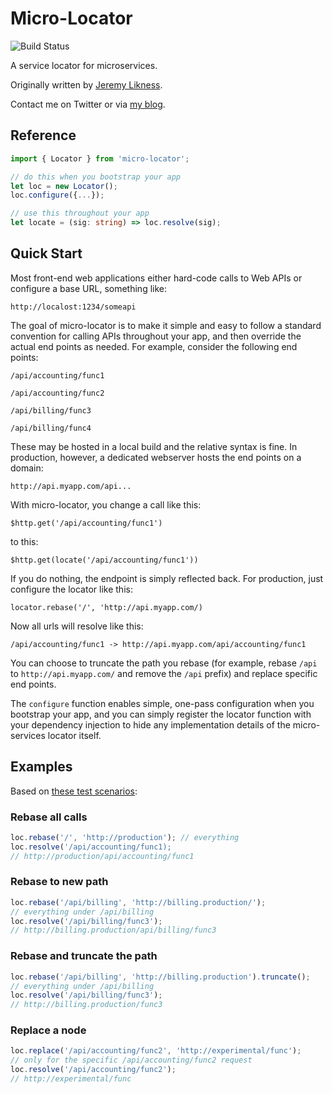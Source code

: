 # Micro-Locator 

![Build Status](https://api.travis-ci.org/JeremyLikness/micro-locator.svg?branch=master)

A service locator for microservices. 

Originally written by [Jeremy Likness](https://twitter.com/jeremylikness).

Contact me on Twitter or via [my blog](https://csharperimage.jeremylikness.com).

## Reference 

```TypeScript 
import { Locator } from 'micro-locator';

// do this when you bootstrap your app 
let loc = new Locator(); 
loc.configure({...});

// use this throughout your app
let locate = (sig: string) => loc.resolve(sig);
```

## Quick Start 

Most front-end web applications either hard-code calls to Web APIs or configure a base URL, something like: 

`http://localost:1234/someapi` 

The goal of micro-locator is to make it simple and easy to follow a standard convention for calling APIs throughout your app, and then override the actual end points as needed. For example, consider the following end points: 

`/api/accounting/func1`

`/api/accounting/func2`

`/api/billing/func3`

`/api/billing/func4` 

These may be hosted in a local build and the relative syntax is fine. In production, however, a dedicated webserver hosts the end points on a domain:

`http://api.myapp.com/api...` 

With micro-locator, you change a call like this: 

`$http.get('/api/accounting/func1')`

to this: 

`$http.get(locate('/api/accounting/func1'))` 

If you do nothing, the endpoint is simply reflected back. For production, just configure the locator like this: 

`locator.rebase('/', 'http://api.myapp.com/)` 

Now all urls will resolve like this: 

`/api/accounting/func1 -> http://api.myapp.com/api/accounting/func1` 

You can choose to truncate the path you rebase (for example, rebase `/api` to `http://api.myapp.com/` and remove the `/api` prefix) and replace specific end points. 

The `configure` function enables simple, one-pass configuration when you bootstrap your app, and you can simply register the locator function with your dependency injection to hide any implementation details of the micro-services locator itself. 

## Examples 

Based on [these test scenarios](https://github.com/JeremyLikness/micro-locator/blob/master/test/microLocator.scenarios.spec.ts):

### Rebase all calls 

```TypeScript
loc.rebase('/', 'http://production'); // everything
loc.resolve('/api/accounting/func1); 
// http://production/api/accounting/func1
```

### Rebase to new path 

```TypeScript
loc.rebase('/api/billing', 'http://billing.production/');
// everything under /api/billing 
loc.resolve('/api/billing/func3');
// http://billing.production/api/billing/func3
```

### Rebase and truncate the path 

```TypeScript 
loc.rebase('/api/billing', 'http://billing.production').truncate();
// everything under /api/billing 
loc.resolve('/api/billing/func3');
// http://billing.production/func3 
```

### Replace a node 

```TypeScript 
loc.replace('/api/accounting/func2', 'http://experimental/func');
// only for the specific /api/accounting/func2 request
loc.resolve('/api/accounting/func2');
// http://experimental/func 
```